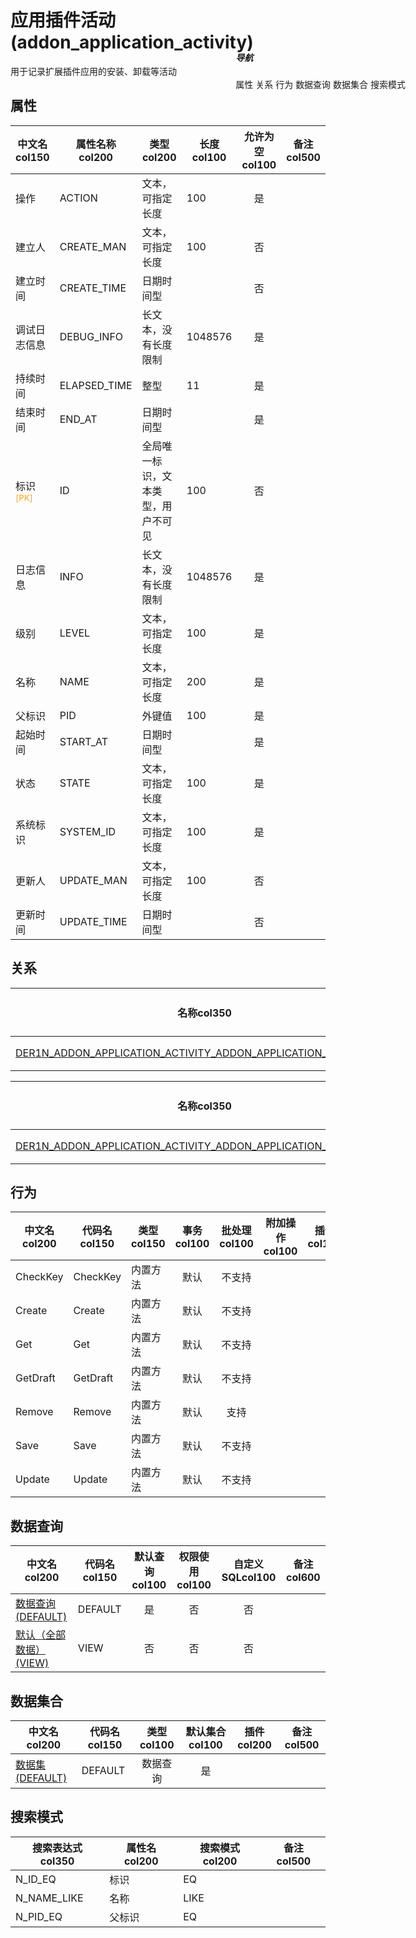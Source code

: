 # 应用插件活动(addon_application_activity)  <!-- {docsify-ignore-all} -->


用于记录扩展插件应用的安装、卸载等活动


## 属性
|    中文名col150 | 属性名称col200           | 类型col200     | 长度col100    |允许为空col100    |  备注col500  |
| --------   |------------| -----  | -----  | :----: | -------- |
|操作|ACTION|文本，可指定长度|100|是||
|建立人|CREATE_MAN|文本，可指定长度|100|否||
|建立时间|CREATE_TIME|日期时间型||否||
|调试日志信息|DEBUG_INFO|长文本，没有长度限制|1048576|是||
|持续时间|ELAPSED_TIME|整型|11|是||
|结束时间|END_AT|日期时间型||是||
|标识<sup class="footnote-symbol"><font color=orange>[PK]</font></sup>|ID|全局唯一标识，文本类型，用户不可见|100|否||
|日志信息|INFO|长文本，没有长度限制|1048576|是||
|级别|LEVEL|文本，可指定长度|100|是||
|名称|NAME|文本，可指定长度|200|是||
|父标识|PID|外键值|100|是||
|起始时间|START_AT|日期时间型||是||
|状态|STATE|文本，可指定长度|100|是||
|系统标识|SYSTEM_ID|文本，可指定长度|100|是||
|更新人|UPDATE_MAN|文本，可指定长度|100|否||
|更新时间|UPDATE_TIME|日期时间型||否||


## 关系

<el-row>
<el-tabs v-model="show_der">
<el-tab-pane label="主关系" name="major">

| 名称col350     |   从实体col200 | 关系类型col200     |   备注col500  |
| -------- |---------- |------------|----- |
|[DER1N_ADDON_APPLICATION_ACTIVITY_ADDON_APPLICATION_ACTIVITY_PID](der/DER1N_ADDON_APPLICATION_ACTIVITY_ADDON_APPLICATION_ACTIVITY_PID)|[应用插件活动(ADDON_APPLICATION_ACTIVITY)](module/Base/addon_application_activity)|1:N关系||


</el-tab-pane>
<el-tab-pane label="从关系" name="minor">

|  名称col350   | 主实体col200   | 关系类型col200   |    备注col500  |
| -------- |---------- |-----------|----- |
|[DER1N_ADDON_APPLICATION_ACTIVITY_ADDON_APPLICATION_ACTIVITY_PID](der/DER1N_ADDON_APPLICATION_ACTIVITY_ADDON_APPLICATION_ACTIVITY_PID)|[应用插件活动(ADDON_APPLICATION_ACTIVITY)](module/Base/addon_application_activity)|1:N关系||

</el-tab-pane>
</el-tabs>
</el-row>

## 行为
| 中文名col200    | 代码名col150    | 类型col150    | 事务col100   | 批处理col100   | 附加操作col100  | 插件col150    |  备注col300  |
| -------- |---------- |----------- |:----:|:----:|---------| ----- | ----- |
|CheckKey|CheckKey|内置方法|默认|不支持||||
|Create|Create|内置方法|默认|不支持||||
|Get|Get|内置方法|默认|不支持||||
|GetDraft|GetDraft|内置方法|默认|不支持||||
|Remove|Remove|内置方法|默认|支持||||
|Save|Save|内置方法|默认|不支持||||
|Update|Update|内置方法|默认|不支持||||

## 数据查询
| 中文名col200    | 代码名col150    | 默认查询col100 | 权限使用col100 | 自定义SQLcol100 |  备注col600|
| --------  | --------   | :----:  |:----:  | :----:  |----- |
|[数据查询(DEFAULT)](module/Base/addon_application_activity/query/Default)|DEFAULT|是|否 |否 ||
|[默认（全部数据）(VIEW)](module/Base/addon_application_activity/query/View)|VIEW|否|否 |否 ||

## 数据集合
| 中文名col200  | 代码名col150  | 类型col100 | 默认集合col100 |   插件col200|   备注col500|
| --------  | --------   | :----:   | :----:   | ----- |----- |
|[数据集(DEFAULT)](module/Base/addon_application_activity/dataset/Default)|DEFAULT|数据查询|是|||

## 搜索模式
|   搜索表达式col350   |    属性名col200    |    搜索模式col200        |备注col500  |
| -------- |------------|------------|------|
|N_ID_EQ|标识|EQ||
|N_NAME_LIKE|名称|LIKE||
|N_PID_EQ|父标识|EQ||

<div style="display: block; overflow: hidden; position: fixed; top: 140px; right: 100px;">

##### 导航
<el-anchor >
<el-anchor-link :href="`#/module/Base/addon_application_activity?id=属性`">
  属性
</el-anchor-link>
<el-anchor-link :href="`#/module/Base/addon_application_activity?id=关系`">
  关系
</el-anchor-link>
<el-anchor-link :href="`#/module/Base/addon_application_activity?id=行为`">
  行为
</el-anchor-link>
<el-anchor-link :href="`#/module/Base/addon_application_activity?id=数据查询`">
  数据查询
</el-anchor-link>
<el-anchor-link :href="`#/module/Base/addon_application_activity?id=数据集合`">
  数据集合
</el-anchor-link>
<el-anchor-link :href="`#/module/Base/addon_application_activity?id=搜索模式`">
  搜索模式
</el-anchor-link>
</el-anchor>
</div>

<script>
 const { createApp } = Vue
  createApp({
    data() {
      return {
show_der:'major',


      }
    },
    methods: {
    }
  }).use(ElementPlus).mount('#app')
</script>